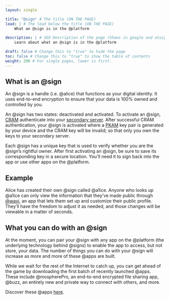 ```yaml
---
layout: single

title: "@sign" # The title (ON THE PAGE)
lead: | # The lead below the title (ON THE PAGE)
    What an @sign is in the @platform

description: | # SEO Description of the page (Shows in google and atsign.dev search)
    Learn about what an @sign is in the @platform

draft: false # Change this to "true" to hide the page
toc: false # Change this to "true" to show the table of contents
weight: 200 # For single pages, lower is first.
---
```


## What is an @sign
An @sign is a handle (i.e. @alice) that functions as your digital identity. It uses end-to-end encryption to ensure that your data is 100% owned and controlled by you.

An @sign has two states: deactivated and activated. To activate an @sign, [CRAM](/docs/reference/cram) authenticate into your [secondary server](/docs/reference/synchronization/). After successful CRAM authentication, your @sign is activated where a [PKAM](/docs/reference/pkam/) key pair is generated by your device and the CRAM key will be invalid; so that only you own the keys to your secondary server. 

Each @sign has a unique key that is used to verify whether you are the @sign’s rightful owner. After first activating an @sign, be sure to save its corresponding key in a secure location. You’ll need it to sign back into the app or use other apps on the @platform.

## Example
Alice has created their own @sign called @a1ice. Anyone who looks up @a1ice can only view the information that they’ve made public through [@wavi](https://atsign.com/apps/wavi/), an app that lets them set up and customize their public profile. They’ll have the freedom to adjust it as needed, and those changes will be viewable in a matter of seconds.

## What you can do with an @sign
At the moment, you can pair your @sign with any app on the @platform (the underlying technology behind @signs) to enable the app to access, but not store, your data. The number of things you can do with your @sign will increase as more and more of these @apps are built.

While we wait for the rest of the Internet to catch up, you can get ahead of the game by downloading the first batch of recently launched @apps. These include @mospherePro, an end-to-end encrypted file sharing app, @buzz, an entirely new and private way to connect with others, and more.

Discover these @apps [here](https://atsign.com/apps/).